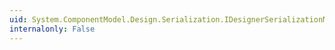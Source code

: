 ```yaml
---
uid: System.ComponentModel.Design.Serialization.IDesignerSerializationManager.GetSerializer(System.Type,System.Type)
internalonly: False
---
```


